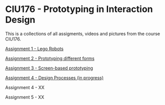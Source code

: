 CIU176 - Prototyping in Interaction Design
==========================================

This is a collections of all assigments, videos and pictures from
the course CIU176. 

[Assignment 1 - Lego Robots](/lego-robots/index.md)

[Assignment 2 - Prototyping different forms](/prototyping-different-forms/index.md)

[Assignment 3 - Screen-based prototyping](/screen-based/index.md)

[Assignment 4 - Design Processes (in progress)](/design-processes/index.md)

Assignment 4 - XX

Assignment 5 - XX